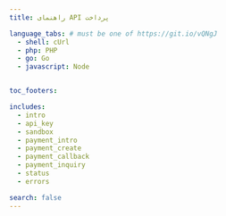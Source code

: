 ```yaml
---
title: راهنمای API پرداخت

language_tabs: # must be one of https://git.io/vQNgJ
  - shell: cUrl
  - php: PHP
  - go: Go
  - javascript: Node


toc_footers:

includes:
  - intro
  - api_key
  - sandbox
  - payment_intro
  - payment_create
  - payment_callback
  - payment_inquiry
  - status
  - errors

search: false
---
```

